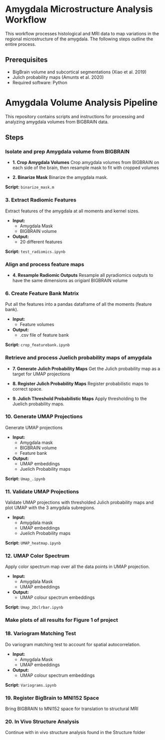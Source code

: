 # Amygdala Microstructure Analysis Workflow

This workflow processes histological and MRI data to map variations in the regional microstructure of the amygdala. The following steps outline the entire process.

## Prerequisites

- BigBrain volume and subcortical segmentations (Xiao et al. 2019)
- Julich probability maps (Amunts et al. 2020)
- Required software: Python

# Amygdala Volume Analysis Pipeline

This repository contains scripts and instructions for processing and analyzing amygdala volumes from BIGBRAIN data.

## Steps

### Isolate and prep Amygdala volume from BIGBRAIN

- **1. Crop Amygdala Volumes**
Crop amygdala volumes from BIGBRAIN on each side of the brain, then resample mask to fit with cropped volumes

- **2. Binarize Mask**
Binarize the amygdala mask.

**Script:** `binarize_mask.m`

### 3. Extract Radiomic Features
Extract features of the amygdala at all moments and kernel sizes.

- **Input:** 
  - Amygdala Mask
  - BIGBRAIN volume
- **Output:** 
  - 20 different features

**Script:** `test_radiomics.ipynb`

### Align and process feature maps

- **4. Resample Radiomic Outputs**
Resample all pyradiomics outputs to have the same dimensions as origianl BIGBRAIN volume

### 6. Create Feature Bank Matrix
Put all the features into a pandas dataframe of all the moments (feature bank).

- **Input:** 
  - Feature volumes
- **Output:** 
  - .csv file of feature bank

**Script:** `crop_featurebank.ipynb`

### Retrieve and process Juelich probability maps of amygdala

- **7. Generate Julich Probability Maps**
Get the Julich probability map as a target for UMAP projections

- **8. Register Julich Probability Maps**
Register probabilistic maps to correct space.

- **9. Julich Threshold Probabilistic Maps**
Apply thresholding to the Juelich probability maps.

### 10. Generate UMAP Projections
Generate UMAP projections

- **Input:** 
  - Amygdala mask
  - BIGBRAIN volume
  - Feature bank
- **Output:** 
  - UMAP embeddings
  - Juelich Probability maps
  
**Script:** `Umap_.ipynb`

### 11. Validate UMAP Projections
Validate UMAP projections with thresholded Julich probability maps and plot UMAP with the 3 amygdala subregions.

- **Input:** 
  - Amygdala mask
  - UMAP embeddings
  - Juelich Probability maps

**Script:** `UMAP_heatmap.ipynb`

### 12. UMAP Color Spectrum
Apply color spectrum map over all the data points in UMAP projection.

- **Input:** 
  - Amygdala Mask
  - UMAP embeddings
- **Output:** 
  - UMAP colour spectrum embeddings

**Script:** `Umap_2Dclrbar.ipynb`

### Make plots of all results for Figure 1 of project

### 18. Variogram Matching Test
Do variogram matching test to account for spatial autocorrelation.

- **Input:** 
  - Amygdala Mask
  - UMAP embeddings
- **Output:** 
  - UMAP colour spectrum embeddings

**Script:** `Variograms.ipynb`

### 19. Register BigBrain to MNI152 Space
Bring BIGBRAIN to MNI152 space for translation to structural MRI

### 20. In Vivo Structure Analysis
Continue with in vivo structure analysis found in the Structure folder

